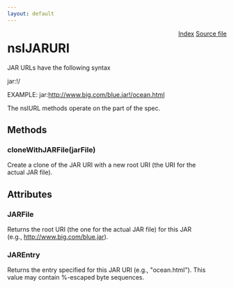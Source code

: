 ```yaml
---
layout: default
---
```

<div class='links' style='float:right'><a href="../index.html">Index</a>
<a href="http://dxr.mozilla.org/mozilla-central/source/modules/libjar/nsIJARURI.idl">Source file</a>
</div>

# nsIJARURI #
  
JAR URLs have the following syntax  
  
jar:<jar-file-uri>!/<jar-entry>  
  
EXAMPLE: jar:http://www.big.com/blue.jar!/ocean.html  
  
The nsIURL methods operate on the <jar-entry> part of the spec.  
  

## Methods ##

### cloneWithJARFile(jarFile) ###
  
Create a clone of the JAR URI with a new root URI (the URI for the  
actual JAR file).  
  

## Attributes ##

### JARFile ###
  
Returns the root URI (the one for the actual JAR file) for this JAR  
(e.g., http://www.big.com/blue.jar).  
  

### JAREntry ###
  
Returns the entry specified for this JAR URI (e.g., "ocean.html").  This  
value may contain %-escaped byte sequences.  
  

